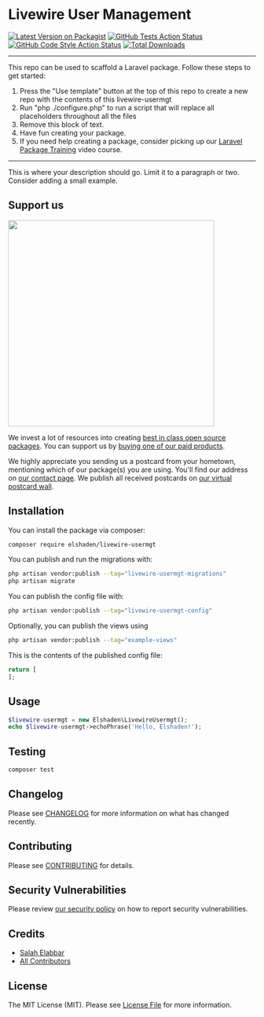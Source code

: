 # Livewire User Management

[![Latest Version on Packagist](https://img.shields.io/packagist/v/elshaden/livewire-usermgt.svg?style=flat-square)](https://packagist.org/packages/elshaden/livewire-usermgt)
[![GitHub Tests Action Status](https://img.shields.io/github/workflow/status/elshaden/livewire-usermgt/run-tests?label=tests)](https://github.com/elshaden/livewire-usermgt/actions?query=workflow%3Arun-tests+branch%3Amain)
[![GitHub Code Style Action Status](https://img.shields.io/github/workflow/status/elshaden/livewire-usermgt/Check%20&%20fix%20styling?label=code%20style)](https://github.com/elshaden/livewire-usermgt/actions?query=workflow%3A"Check+%26+fix+styling"+branch%3Amain)
[![Total Downloads](https://img.shields.io/packagist/dt/elshaden/livewire-usermgt.svg?style=flat-square)](https://packagist.org/packages/elshaden/livewire-usermgt)

---
This repo can be used to scaffold a Laravel package. Follow these steps to get started:

1. Press the "Use template" button at the top of this repo to create a new repo with the contents of this livewire-usermgt
2. Run "php ./configure.php" to run a script that will replace all placeholders throughout all the files
3. Remove this block of text.
4. Have fun creating your package.
5. If you need help creating a package, consider picking up our <a href="https://laravelpackage.training">Laravel Package Training</a> video course.
---

This is where your description should go. Limit it to a paragraph or two. Consider adding a small example.

## Support us

[<img src="https://github-ads.s3.eu-central-1.amazonaws.com/livewire-usermgt.jpg?t=1" width="419px" />](https://spatie.be/github-ad-click/livewire-usermgt)

We invest a lot of resources into creating [best in class open source packages](https://spatie.be/open-source). You can support us by [buying one of our paid products](https://spatie.be/open-source/support-us).

We highly appreciate you sending us a postcard from your hometown, mentioning which of our package(s) you are using. You'll find our address on [our contact page](https://spatie.be/about-us). We publish all received postcards on [our virtual postcard wall](https://spatie.be/open-source/postcards).

## Installation

You can install the package via composer:

```bash
composer require elshaden/livewire-usermgt
```

You can publish and run the migrations with:

```bash
php artisan vendor:publish --tag="livewire-usermgt-migrations"
php artisan migrate
```

You can publish the config file with:
```bash
php artisan vendor:publish --tag="livewire-usermgt-config"
```

Optionally, you can publish the views using

```bash
php artisan vendor:publish --tag="example-views"
```

This is the contents of the published config file:

```php
return [
];
```

## Usage

```php
$livewire-usermgt = new Elshaden\LivewireUsermgt();
echo $livewire-usermgt->echoPhrase('Hello, Elshaden!');
```

## Testing

```bash
composer test
```

## Changelog

Please see [CHANGELOG](CHANGELOG.md) for more information on what has changed recently.

## Contributing

Please see [CONTRIBUTING](.github/CONTRIBUTING.md) for details.

## Security Vulnerabilities

Please review [our security policy](../../security/policy) on how to report security vulnerabilities.

## Credits

- [Salah Elabbar](https://github.com/Elshaden)
- [All Contributors](../../contributors)

## License

The MIT License (MIT). Please see [License File](LICENSE.md) for more information.
